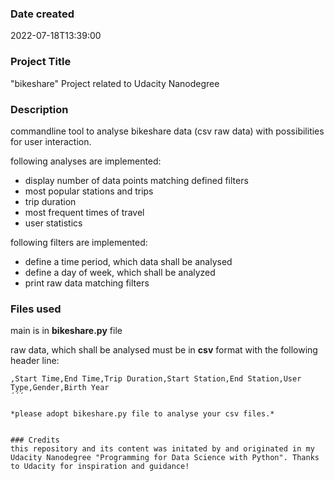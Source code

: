 ### Date created
2022-07-18T13:39:00

### Project Title
"bikeshare" Project related to Udacity Nanodegree

### Description
commandline tool to analyse bikeshare data (csv raw data) with possibilities for user interaction.

following analyses are implemented:
  * display number of data points matching defined filters
  * most popular stations and trips
  * trip duration
  * most frequent times of travel
  * user statistics


following filters are implemented:
  * define a time period, which data shall be analysed
  * define a day of week, which shall be analyzed 
  * print raw data matching filters
    


### Files used
main is in **bikeshare.py** file


raw data, which shall be analysed must be in **csv** format with the following header line:
```
,Start Time,End Time,Trip Duration,Start Station,End Station,User Type,Gender,Birth Year
´´´

*please adopt bikeshare.py file to analyse your csv files.*


### Credits
this repository and its content was initated by and originated in my Udacity Nanodegree "Programming for Data Science with Python". Thanks to Udacity for inspiration and guidance!
